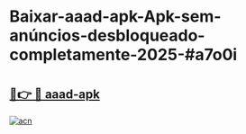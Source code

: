 # Baixar-aaad-apk-Apk-sem-anúncios-desbloqueado-completamente-2025-#a7o0i

# <h2><a href="https://ainizakaria.my?title=aaad-apk&ref=24M">🔗👉 🔴 aaad-apk</a></h2>

[![acn](https://github.com/user-attachments/assets/0f9c940e-d8b0-45ae-aac7-cd30a18b3e1c)](https://ainizakaria.my?title=aaad-apk&ref=24M)

